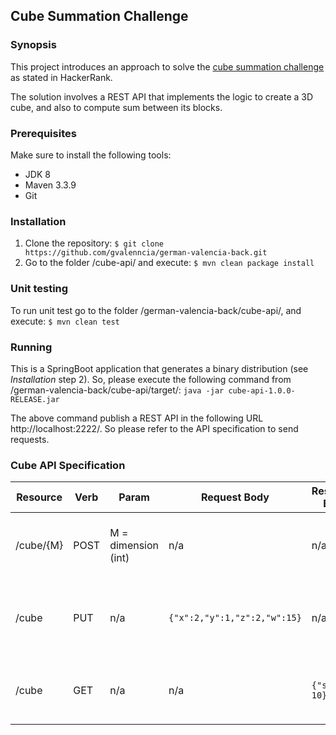 ## Cube Summation Challenge

### Synopsis

This project introduces an approach to solve the [cube summation challenge](https://www.hackerrank.com/challenges/cube-summation)
as stated in HackerRank.

The solution involves a REST API that implements the logic to create a 3D cube, and 
also to compute sum between its blocks.

### Prerequisites

Make sure to install the following tools:

* JDK 8
* Maven 3.3.9
* Git

### Installation

1. Clone the repository: `$ git clone https://github.com/gvalenncia/german-valencia-back.git`
2. Go to the folder /cube-api/ and execute: `$ mvn clean package install`

### Unit testing

To run unit test go to the folder /german-valencia-back/cube-api/, 
and execute: `$ mvn clean test`

### Running

This is a SpringBoot application that generates a binary distribution (see _Installation_ step 2). So, please 
execute the following command from /german-valencia-back/cube-api/target/: 
`java -jar cube-api-1.0.0-RELEASE.jar`

The above command publish a REST API in the following URL http://localhost:2222/. So please
refer to the API specification to send requests.

### Cube API Specification

| Resource | Verb | Param | Request Body | Response Body| Status Code | Description |
|---	|---	|---	|---	|---	|---	| ---	|
| /cube/{M}	| POST | M = dimension (int)| n/a | n/a | 201 CREATED| This creates a cube of dimension MxMxM |
| /cube  	| PUT  | n/a | `{"x":2,"y":1,"z":2,"w":15}` | n/a | 200 OK| This set the value (w) of a block with the given (x,y,z) location | 
| /cube  	| GET  | n/a | n/a | `{"sum": 10}` | 200 OK | This gets the sum of the all blocks in a cube |
